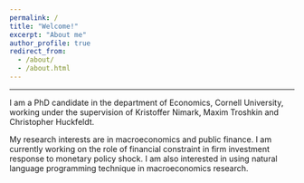 ```yaml
---
permalink: /
title: "Welcome!"
excerpt: "About me"
author_profile: true
redirect_from: 
  - /about/
  - /about.html
---
```

---


I am a PhD candidate in the department of Economics, Cornell University, working under the supervision of Kristoffer Nimark, Maxim Troshkin and Christopher Huckfeldt.

My research interests are in macroeconomics and public finance. I am currently working on the role of financial constraint in firm investment response to monetary policy shock. I am also interested in using natural language programming technique in macroeconomics research.
